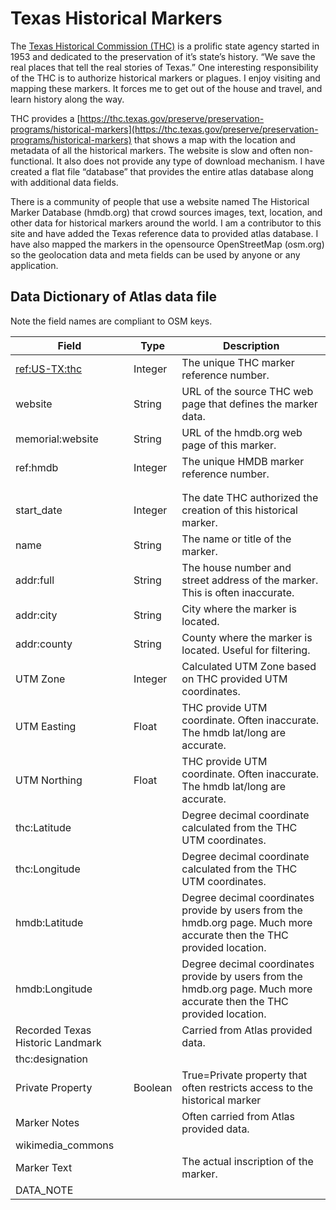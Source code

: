# Texas Historical Markers

The [Texas Historical Commission (THC)](https://thc.texas.gov/) is a prolific state agency started in 1953 and dedicated to the preservation of it’s state’s history. “We save the real places that tell the real stories of Texas.”  One interesting responsibility of the THC is to authorize historical markers or plagues. I enjoy visiting and mapping these markers. It forces me to get out of the house and travel, and learn history along the way. 


THC provides a [https://thc.texas.gov/preserve/preservation-programs/historical-markers](https://thc.texas.gov/preserve/preservation-programs/historical-markers) that shows a map with the location and metadata of all the historical markers. The website is slow and often non-functional. It also does not provide any type of download mechanism. I have created a flat file “database” that provides the entire atlas database along with additional data fields.


There is a community of people that use a website named The Historical Marker Database (hmdb.org) that crowd sources images, text, location, and other data for historical markers around the world. I am a contributor to this site and have added the Texas reference data to provided atlas database.  I have also mapped the markers in the opensource OpenStreetMap (osm.org) so the geolocation data and meta fields can be used by anyone or any application. 

## Data Dictionary of Atlas data file

Note the field names are compliant to OSM keys.

| Field                                                        | Type    | Description                                                  |
| ------------------------------------------------------------ | ------- | ------------------------------------------------------------ |
| [ref:US-TX:thc](https://wiki.openstreetmap.org/wiki/Key:ref:US-TX:*) | Integer | The unique THC marker reference number.                      |
| website                                                      | String  | URL of the source THC web page that defines the marker data. |
| memorial:website                                             | String  | URL of the hmdb.org web page of this marker.                 |
| ref:hmdb                                                     | Integer | The unique HMDB marker reference number.                     |
|                                                              |         |                                                              |
|                                                              |         |                                                              |
| start_date                                                   | Integer | The date THC authorized the creation of this historical marker. |
| name                                                         | String  | The name or title of the marker.                             |
| addr:full                                                    | String  | The house number and street address of the marker. This is often inaccurate. |
| addr:city                                                    | String  | City where the marker is located.                            |
| addr:county                                                  | String  | County where the marker is located. Useful for filtering.    |
| UTM Zone                                                     | Integer | Calculated UTM Zone based on THC provided UTM coordinates.   |
| UTM Easting                                                  | Float   | THC provide UTM coordinate. Often inaccurate. The hmdb lat/long are accurate. |
| UTM Northing                                                 | Float   | THC provide UTM coordinate. Often inaccurate. The hmdb lat/long are accurate. |
| thc:Latitude                                                 |         | Degree decimal coordinate calculated from the THC UTM coordinates. |
| thc:Longitude                                                |         | Degree decimal coordinate calculated from the THC UTM coordinates. |
| hmdb:Latitude                                                |         | Degree decimal coordinates provide by users from the hmdb.org page. Much more accurate then the THC provided location. |
| hmdb:Longitude                                               |         | Degree decimal coordinates provide by users from the hmdb.org page. Much more accurate then the THC provided location. |
| Recorded Texas Historic Landmark                             |         | Carried from Atlas provided data.                            |
| thc:designation                                              |         |                                                              |
| Private Property                                             | Boolean | True=Private property that often restricts access to the historical marker |
| Marker Notes                                                 |         | Often carried from Atlas provided data.                      |
| wikimedia_commons                                            |         |                                                              |
| Marker Text                                                  |         | The actual inscription of the marker.                        |
| DATA_NOTE                                                    |         |                                                              |



